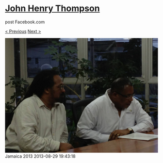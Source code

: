 # [John Henry Thompson](../README.md)
post Facebook.com

[< Previous](2013-08-29-57.md) [Next >](2013-08-29-59.md)

[![](../media/2013-08-29/Jamaica-2069.jpg)](../README.md)
Jamaica 2013
2013-08-29 19:43:18